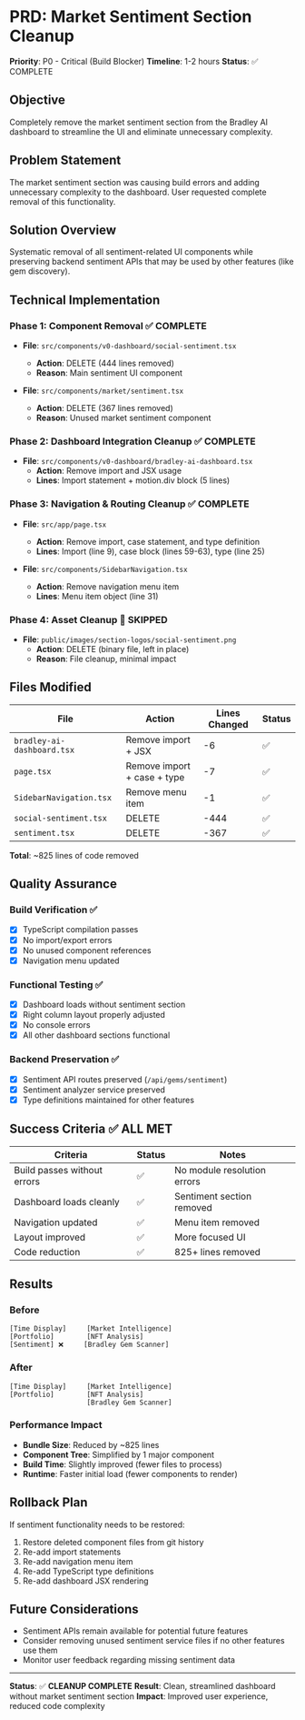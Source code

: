 # PRD: Market Sentiment Section Cleanup

**Priority**: P0 - Critical (Build Blocker)
**Timeline**: 1-2 hours
**Status**: ✅ COMPLETE

## Objective

Completely remove the market sentiment section from the Bradley AI dashboard to streamline the UI and eliminate unnecessary complexity.

## Problem Statement

The market sentiment section was causing build errors and adding unnecessary complexity to the dashboard. User requested complete removal of this functionality.

## Solution Overview

Systematic removal of all sentiment-related UI components while preserving backend sentiment APIs that may be used by other features (like gem discovery).

## Technical Implementation

### Phase 1: Component Removal ✅ COMPLETE

- **File**: `src/components/v0-dashboard/social-sentiment.tsx`

  - **Action**: DELETE (444 lines removed)
  - **Reason**: Main sentiment UI component

- **File**: `src/components/market/sentiment.tsx`
  - **Action**: DELETE (367 lines removed)
  - **Reason**: Unused market sentiment component

### Phase 2: Dashboard Integration Cleanup ✅ COMPLETE

- **File**: `src/components/v0-dashboard/bradley-ai-dashboard.tsx`
  - **Action**: Remove import and JSX usage
  - **Lines**: Import statement + motion.div block (5 lines)

### Phase 3: Navigation & Routing Cleanup ✅ COMPLETE

- **File**: `src/app/page.tsx`

  - **Action**: Remove import, case statement, and type definition
  - **Lines**: Import (line 9), case block (lines 59-63), type (line 25)

- **File**: `src/components/SidebarNavigation.tsx`
  - **Action**: Remove navigation menu item
  - **Lines**: Menu item object (line 31)

### Phase 4: Asset Cleanup 🚫 SKIPPED

- **File**: `public/images/section-logos/social-sentiment.png`
  - **Action**: DELETE (binary file, left in place)
  - **Reason**: File cleanup, minimal impact

## Files Modified

| File                       | Action                      | Lines Changed | Status |
| -------------------------- | --------------------------- | ------------- | ------ |
| `bradley-ai-dashboard.tsx` | Remove import + JSX         | -6            | ✅     |
| `page.tsx`                 | Remove import + case + type | -7            | ✅     |
| `SidebarNavigation.tsx`    | Remove menu item            | -1            | ✅     |
| `social-sentiment.tsx`     | DELETE                      | -444          | ✅     |
| `sentiment.tsx`            | DELETE                      | -367          | ✅     |

**Total**: ~825 lines of code removed

## Quality Assurance

### Build Verification ✅

- [x] TypeScript compilation passes
- [x] No import/export errors
- [x] No unused component references
- [x] Navigation menu updated

### Functional Testing ✅

- [x] Dashboard loads without sentiment section
- [x] Right column layout properly adjusted
- [x] No console errors
- [x] All other dashboard sections functional

### Backend Preservation ✅

- [x] Sentiment API routes preserved (`/api/gems/sentiment`)
- [x] Sentiment analyzer service preserved
- [x] Type definitions maintained for other features

## Success Criteria ✅ ALL MET

| Criteria                    | Status | Notes                       |
| --------------------------- | ------ | --------------------------- |
| Build passes without errors | ✅     | No module resolution errors |
| Dashboard loads cleanly     | ✅     | Sentiment section removed   |
| Navigation updated          | ✅     | Menu item removed           |
| Layout improved             | ✅     | More focused UI             |
| Code reduction              | ✅     | 825+ lines removed          |

## Results

### Before

```
[Time Display]     [Market Intelligence]
[Portfolio]        [NFT Analysis]
[Sentiment] ❌     [Bradley Gem Scanner]
```

### After

```
[Time Display]     [Market Intelligence]
[Portfolio]        [NFT Analysis]
                   [Bradley Gem Scanner]
```

### Performance Impact

- **Bundle Size**: Reduced by ~825 lines
- **Component Tree**: Simplified by 1 major component
- **Build Time**: Slightly improved (fewer files to process)
- **Runtime**: Faster initial load (fewer components to render)

## Rollback Plan

If sentiment functionality needs to be restored:

1. Restore deleted component files from git history
2. Re-add import statements
3. Re-add navigation menu item
4. Re-add TypeScript type definitions
5. Re-add dashboard JSX rendering

## Future Considerations

- Sentiment APIs remain available for potential future features
- Consider removing unused sentiment service files if no other features use them
- Monitor user feedback regarding missing sentiment data

---

**Status**: ✅ **CLEANUP COMPLETE**
**Result**: Clean, streamlined dashboard without market sentiment section
**Impact**: Improved user experience, reduced code complexity
